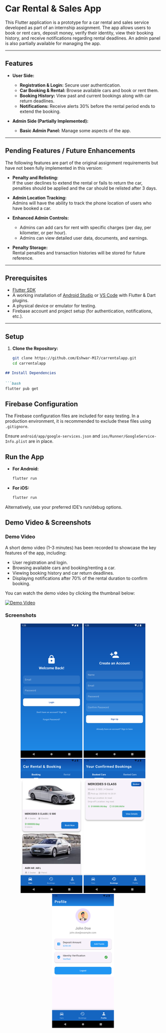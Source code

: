 # Car Rental & Sales App

This Flutter application is a prototype for a car rental and sales service developed as part of an internship assignment. The app allows users to book or rent cars, deposit money, verify their identity, view their booking history, and receive notifications regarding rental deadlines. An admin panel is also partially available for managing the app. 

---

## Features

- **User Side:**
  - **Registration & Login:** Secure user authentication.
  - **Car Booking & Rental:** Browse available cars and book or rent them.
  - **Booking History:** View past and current bookings along with car return deadlines.
  - **Notifications:** Receive alerts 30% before the rental period ends to extend the booking.

- **Admin Side (Partially Implemented):**
  - **Basic Admin Panel:** Manage some aspects of the app.
  
---

## Pending Features / Future Enhancements

The following features are part of the original assignment requirements but have not been fully implemented in this version:

- **Penalty and Relisting:**  
  If the user declines to extend the rental or fails to return the car, penalties should be applied and the car should be relisted after 3 days.

- **Admin Location Tracking:**  
  Admins will have the ability to track the phone location of users who have booked a car.

- **Enhanced Admin Controls:**  
  - Admins can add cars for rent with specific charges (per day, per kilometer, or per hour).
  - Admins can view detailed user data, documents, and earnings.

- **Penalty Storage:**  
  Rental penalties and transaction histories will be stored for future reference.

---

## Prerequisites

- [Flutter SDK](https://flutter.dev/docs/get-started/install)
- A working installation of [Android Studio](https://developer.android.com/studio) or [VS Code](https://code.visualstudio.com/) with Flutter & Dart plugins.
- A physical device or emulator for testing.
- Firebase account and project setup (for authentication, notifications, etc.).

---

## Setup

1. **Clone the Repository:**
   ```bash
   git clone https://github.com/Eshwar-M17/carrentalapp.git
   cd carrentalapp
```markdown
## Install Dependencies

```bash
flutter pub get
```

## Firebase Configuration

The Firebase configuration files are included for easy testing. In a production environment, it is recommended to exclude these files using `.gitignore`.

Ensure `android/app/google-services.json` and `ios/Runner/GoogleService-Info.plist` are in place.

## Run the App

- **For Android:**

  ```bash
  flutter run
  ```

- **For iOS:**

  ```bash
  flutter run
  ```

Alternatively, use your preferred IDE’s run/debug options.

## Demo Video & Screenshots

### Demo Video

A short demo video (1–3 minutes) has been recorded to showcase the key features of the app, including:

- User registration and login.
- Browsing available cars and booking/renting a car.
- Viewing booking history and car return deadlines.
- Displaying notifications after 70% of the rental duration to confirm booking.

You can watch the demo video by clicking the thumbnail below:

[![Demo Video](demo_video/demo-vid.png)](demo_video/demo-vid.mp4)  
### Screenshots

<div align="center">
  <img src="demo_video/screenshots/login.png" alt="Login Screen" width="200"/>
  <img src="demo_video/screenshots/signup.png" alt="SignUp Screen" width="200"/>
  <img src="demo_video/screenshots/homescreen.png" alt="Home Page" width="200"/>
  <img src="demo_video/screenshots/booking_history_screen.png" alt="Booking History Page" width="200"/>
  <img src="demo_video/screenshots/profilescreen.png" alt="Profile Page" width="200"/>
</div>


